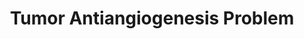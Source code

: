 ---
title: "Tumor Antiangiogenesis Problem"
last_updated: Jan 8, 2022
keywords: tumor, antiangiogenesis, example, ocp
sidebar: mydoc_sidebar
permalink: tumor_antiangiogenesis
folder: ex/tumor_antiangiogenesis
toc: false
---